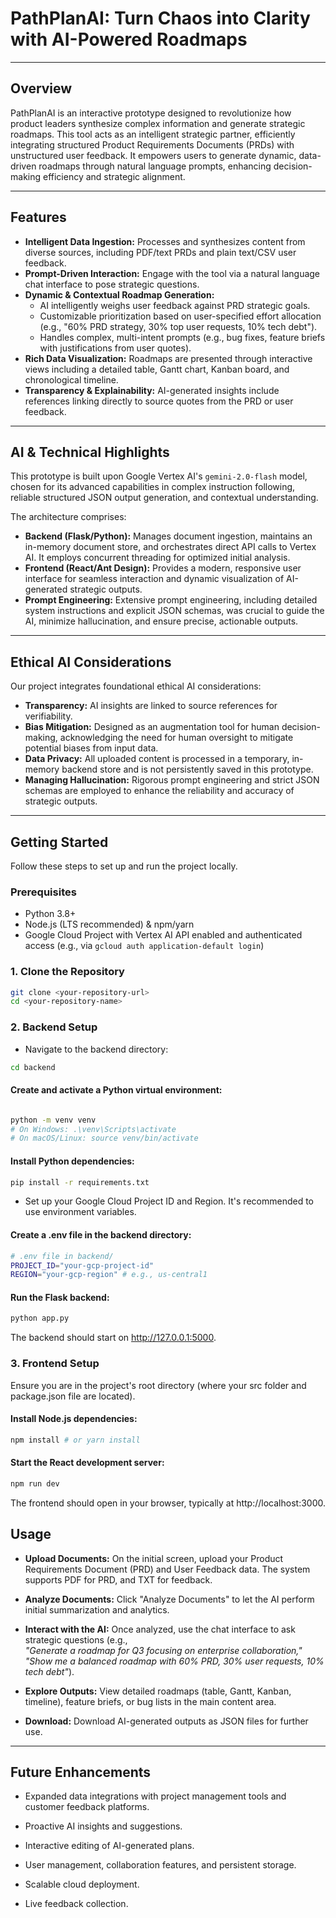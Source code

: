 # PathPlanAI: Turn Chaos into Clarity with AI-Powered Roadmaps

---

## Overview

PathPlanAI is an interactive prototype designed to revolutionize how product leaders synthesize complex information and generate strategic roadmaps. This tool acts as an intelligent strategic partner, efficiently integrating structured Product Requirements Documents (PRDs) with unstructured user feedback. It empowers users to generate dynamic, data-driven roadmaps through natural language prompts, enhancing decision-making efficiency and strategic alignment.

---

## Features

- **Intelligent Data Ingestion:** Processes and synthesizes content from diverse sources, including PDF/text PRDs and plain text/CSV user feedback.
- **Prompt-Driven Interaction:** Engage with the tool via a natural language chat interface to pose strategic questions.
- **Dynamic & Contextual Roadmap Generation:**
  - AI intelligently weighs user feedback against PRD strategic goals.
  - Customizable prioritization based on user-specified effort allocation (e.g., "60% PRD strategy, 30% top user requests, 10% tech debt").
  - Handles complex, multi-intent prompts (e.g., bug fixes, feature briefs with justifications from user quotes).
- **Rich Data Visualization:** Roadmaps are presented through interactive views including a detailed table, Gantt chart, Kanban board, and chronological timeline.
- **Transparency & Explainability:** AI-generated insights include references linking directly to source quotes from the PRD or user feedback.

---

## AI & Technical Highlights

This prototype is built upon Google Vertex AI's `gemini-2.0-flash` model, chosen for its advanced capabilities in complex instruction following, reliable structured JSON output generation, and contextual understanding.

The architecture comprises:

- **Backend (Flask/Python):** Manages document ingestion, maintains an in-memory document store, and orchestrates direct API calls to Vertex AI. It employs concurrent threading for optimized initial analysis.
- **Frontend (React/Ant Design):** Provides a modern, responsive user interface for seamless interaction and dynamic visualization of AI-generated strategic outputs.
- **Prompt Engineering:** Extensive prompt engineering, including detailed system instructions and explicit JSON schemas, was crucial to guide the AI, minimize hallucination, and ensure precise, actionable outputs.

---

## Ethical AI Considerations

Our project integrates foundational ethical AI considerations:

- **Transparency:** AI insights are linked to source references for verifiability.
- **Bias Mitigation:** Designed as an augmentation tool for human decision-making, acknowledging the need for human oversight to mitigate potential biases from input data.
- **Data Privacy:** All uploaded content is processed in a temporary, in-memory backend store and is not persistently saved in this prototype.
- **Managing Hallucination:** Rigorous prompt engineering and strict JSON schemas are employed to enhance the reliability and accuracy of strategic outputs.

---

## Getting Started

Follow these steps to set up and run the project locally.

### Prerequisites

- Python 3.8+
- Node.js (LTS recommended) & npm/yarn
- Google Cloud Project with Vertex AI API enabled and authenticated access (e.g., via `gcloud auth application-default login`)

### 1. Clone the Repository

```bash
git clone <your-repository-url>
cd <your-repository-name>
```

### 2. Backend Setup

- Navigate to the backend directory:

```bash
cd backend
```

#### Create and activate a Python virtual environment:

```bash

python -m venv venv
# On Windows: .\venv\Scripts\activate
# On macOS/Linux: source venv/bin/activate
```

#### Install Python dependencies:

```bash
pip install -r requirements.txt
```

- Set up your Google Cloud Project ID and Region. It's recommended to use environment variables.

#### Create a .env file in the backend directory:

```bash
# .env file in backend/
PROJECT_ID="your-gcp-project-id"
REGION="your-gcp-region" # e.g., us-central1
```

#### Run the Flask backend:

```bash
python app.py
```

The backend should start on http://127.0.0.1:5000.

### 3. Frontend Setup

Ensure you are in the project's root directory (where your src folder and package.json file are located).

#### Install Node.js dependencies:

```bash
npm install # or yarn install
```

#### Start the React development server:

```bash
npm run dev
```

The frontend should open in your browser, typically at http://localhost:3000.

## Usage

- **Upload Documents:** On the initial screen, upload your Product Requirements Document (PRD) and User Feedback data. The system supports PDF for PRD, and TXT for feedback.

- **Analyze Documents:** Click "Analyze Documents" to let the AI perform initial summarization and analytics.

- **Interact with the AI:** Once analyzed, use the chat interface to ask strategic questions (e.g.,  
  _"Generate a roadmap for Q3 focusing on enterprise collaboration,"_  
  _"Show me a balanced roadmap with 60% PRD, 30% user requests, 10% tech debt"_).

- **Explore Outputs:** View detailed roadmaps (table, Gantt, Kanban, timeline), feature briefs, or bug lists in the main content area.

- **Download:** Download AI-generated outputs as JSON files for further use.

---

## Future Enhancements

- Expanded data integrations with project management tools and customer feedback platforms.

- Proactive AI insights and suggestions.

- Interactive editing of AI-generated plans.

- User management, collaboration features, and persistent storage.

- Scalable cloud deployment.

- Live feedback collection.
